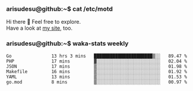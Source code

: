 ### arisudesu@github:~$ cat /etc/motd

Hi there 👋  Feel free to explore.  
Have a look at [my site](https://arisu.dev), too.

### arisudesu@github:~$ waka-stats weekly
<!--START_SECTION:waka-->

```text
Go               13 hrs 3 mins   ██████████████████████▒░░   89.47 %
PHP              17 mins         ▓░░░░░░░░░░░░░░░░░░░░░░░░   02.04 %
JSON             17 mins         ▒░░░░░░░░░░░░░░░░░░░░░░░░   01.98 %
Makefile         16 mins         ▒░░░░░░░░░░░░░░░░░░░░░░░░   01.92 %
YAML             13 mins         ▒░░░░░░░░░░░░░░░░░░░░░░░░   01.53 %
go.mod           8 mins          ▒░░░░░░░░░░░░░░░░░░░░░░░░   00.97 %
```

<!--END_SECTION:waka-->
